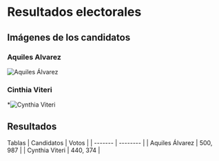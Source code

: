 # Resultados electorales 

## Imágenes de los candidatos
### Aquiles Alvarez
![Aquiles Álvarez](/ruta/a/la/imagen.jpg)
### Cinthia Viteri
*![Cynthia Viteri](/ruta/a/la/imagen.jpg)

## Resultados 

Tablas 
| Candidatos | Votos   |
| ------- | -------- |
| Aquiles Álvarez  | 500, 987   |
| Cynthia Viteri   | 440, 374   |

